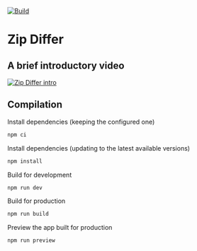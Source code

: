 [![Build](https://github.com/mlocati/zip-differ/actions/workflows/build.yml/badge.svg)](https://github.com/mlocati/zip-differ/actions/workflows/build.yml)

# Zip Differ

## A brief introductory video

[![Zip Differ intro](https://img.youtube.com/vi/gA0uqBeGDPg/0.jpg)](https://youtu.be/gA0uqBeGDPg)

## Compilation

Install dependencies (keeping the configured one)

```sh
npm ci
```

Install dependencies (updating to the latest available versions)

```sh
npm install
```

Build for development

```sh
npm run dev
```

Build for production

```sh
npm run build
```

Preview the app built for production

```sh
npm run preview
```
